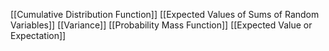 [[Cumulative Distribution Function]]
[[Expected Values of Sums of Random Variables]]
[[Variance]]
[[Probability Mass Function]]
[[Expected Value or Expectation]]
